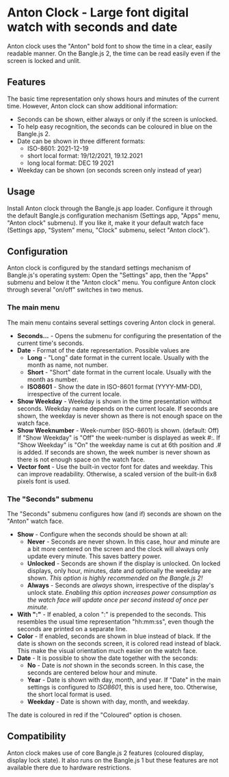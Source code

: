 # Anton Clock - Large font digital watch with seconds and date

Anton clock uses the "Anton" bold font to show the time in a clear, easily readable manner. On the Bangle.js 2, the time can be read easily even if the screen is locked and unlit.

## Features

The basic time representation only shows hours and minutes of the current time. However, Anton clock can show additional information:

* Seconds can be shown, either always or only if the screen is unlocked.
* To help easy recognition, the seconds can be coloured in blue on the Bangle.js 2.
* Date can be shown in three different formats:
    * ISO-8601: 2021-12-19
    * short local format: 19/12/2021, 19.12.2021
    * long local format: DEC 19 2021
* Weekday can be shown (on seconds screen only instead of year)

## Usage

Install Anton clock through the Bangle.js app loader.
Configure it through the default Bangle.js configuration mechanism
(Settings app, "Apps" menu, "Anton clock" submenu).
If you like it, make it your default watch face
(Settings app, "System" menu, "Clock" submenu, select "Anton clock").

## Configuration

Anton clock is configured by the standard settings mechanism of Bangle.js's operating system:
Open the "Settings" app, then the "Apps" submenu and below it the "Anton clock" menu.
You configure Anton clock through several "on/off" switches in two menus.

### The main menu

The main menu contains several settings covering Anton clock in general.

* **Seconds...** - Opens the submenu for configuring the presentation of the current time's seconds.
* **Date** - Format of the date representation. Possible values are
    * **Long** - "Long" date format in the current locale. Usually with the month as name, not number.
    * **Short** - "Short" date format in the current locale. Usually with the month as number.
    * **ISO8601** - Show the date in ISO-8601 format (YYYY-MM-DD), irrespective of the current locale.
* **Show Weekday** - Weekday is shown in the time presentation without seconds.
Weekday name depends on the current locale.
If seconds are shown, the weekday is never shown as there is not enough space on the watch face.
* **Show Weeknumber** - Week-number (ISO-8601) is shown. (default: Off)
If "Show Weekday" is "Off" the week-number is displayed as week #:<num>.
If "Show Weekday" is "On" the weekday name is cut at 6th position and .#<week num> is added.
If seconds are shown, the week number is never shown as there is not enough space on the watch face.
* **Vector font** - Use the built-in vector font for dates and weekday.
This can improve readability.
Otherwise, a scaled version of the built-in 6x8 pixels font is used.

### The "Seconds" submenu

The "Seconds" submenu configures how (and if) seconds are shown on the "Anton" watch face.

* **Show** - Configure when the seconds should be shown at all:
    * **Never** - Seconds are never shown.
In this case, hour and minute are a bit more centered on the screen and the clock will always only update every minute.
This saves battery power.
    * **Unlocked** - Seconds are shown if the display is unlocked.
On locked displays, only hour, minutes, date and optionally the weekday are shown.
_This option is highly recommended on the Bangle.js 2!_
    * **Always** - Seconds are _always_ shown, irrespective of the display's unlock state.
_Enabling this option increases power consumption as the watch face will update once per second instead of once per minute._
* **With ":"** - If enabled, a colon ":" is prepended to the seconds.
This resembles the usual time representation "hh:mm:ss", even though the seconds are printed on a separate line.
* **Color** - If enabled, seconds are shown in blue instead of black.
If the date is shown on the seconds screen, it is colored read instead of black.
This make the visual orientation much easier on the watch face.
* **Date** - It is possible to show the date together with the seconds:
    * **No** - Date is _not_ shown in the seconds screen.
In this case, the seconds are centered below hour and minute.
    * **Year** - Date is shown with day, month, and year. If "Date" in the main settings is configured to _ISO8601_, this is used here, too. Otherwise, the short local format is used.
    * **Weekday** - Date is shown with day, month, and weekday.

The date is coloured in red if the "Coloured" option is chosen.

## Compatibility

Anton clock makes use of core Bangle.js 2 features (coloured display, display lock state). It also runs on the Bangle.js 1 but these features are not available there due to hardware restrictions.
